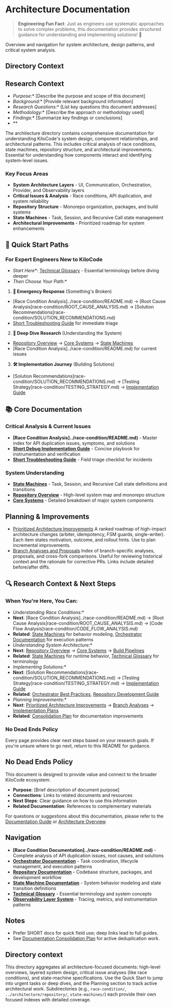 # Architecture Documentation

> **Engineering Fun Fact**: Just as engineers use systematic approaches to solve complex problems, this documentation provides structured guidance for understanding and implementing solutions! 🔧

Overview and navigation for system architecture, design patterns, and critical system analysis.

## Directory Context

## Research Context
- *Purpose:*\* \[Describe the purpose and scope of this document]
- *Background:*\* \[Provide relevant background information]
- *Research Questions:*\* \[List key questions this document addresses]
- *Methodology:*\* \[Describe the approach or methodology used]
- *Findings:*\* \[Summarize key findings or conclusions]
- \*\*

The architecture directory contains comprehensive documentation for understanding KiloCode's system
design, component relationships, and architectural patterns. This includes critical analysis of race
conditions, state machines, repository structure, and architectural improvements. Essential for
understanding how components interact and identifying system-level issues.

### Key Focus Areas
- **System Architecture Layers** - UI, Communication, Orchestration, Provider, and Observability
  layers
- **Critical Issues & Analysis** - Race conditions, API duplication, and system reliability
- **Repository Structure** - Monorepo organization, packages, and build systems
- **State Machines** - Task, Session, and Recursive Call state management
- **Architectural Improvements** - Prioritized roadmap for system enhancements

## 🚀 Quick Start Paths

### For Expert Engineers New to KiloCode
- *Start Here*\*: [Technical Glossary](../GLOSSARY.md) - Essential terminology before diving deeper
- *Then Choose Your Path:*\*
1. **🚨 Emergency Response** (Something's Broken)
- \[Race Condition Analysis]../race-condition/README.md) →
  \[Root Cause Analysis]race-condition/ROOT\_CAUSE\_ANALYSIS.md) →
  \[Solution Recommendations]race-condition/SOLUTION\_RECOMMENDATIONS.md)
- [Short Troubleshooting Guide](./DUPLICATE_API_REQUESTS_TROUBLESHOOTING_SHORT.md) for immediate
  triage
2. **🔬 Deep Dive Research** (Understanding the System)
- [Repository Overview](../architecture/../repository/README.md) → [Core Systems](../architecture/../repository/CORE_SYSTEMS.md) →
  [State Machines](README.md)
- \[Race Condition Analysis]../race-condition/README.md) for current issues
3. **🛠️ Implementation Journey** (Building Solutions)
- \[Solution Recommendations]race-condition/SOLUTION\_RECOMMENDATIONS.md) →
  \[Testing Strategy]race-condition/TESTING\_STRATEGY.md) →
  [Implementation Guide](./API_DUPLICATION_DEBUG_IMPLEMENTATION.md)

## 📚 Core Documentation

### Critical Analysis & Current Issues
- **\[Race Condition Analysis]../race-condition/README.md)** - Master index for API duplication
  issues, symptoms, and solutions
- **[Short Debug Implementation Guide](./API_DUPLICATION_DEBUG_IMPLEMENTATION_SHORT.md)** - Concise
  playbook for instrumentation and verification
- **[Short Troubleshooting Guide](./DUPLICATE_API_REQUESTS_TROUBLESHOOTING_SHORT.md)** - Field
  triage checklist for incidents

### System Understanding
- **[State Machines](README.md)** - Task, Session, and Recursive Call state
  definitions and transitions
- **[Repository Overview](../architecture/../repository/README.md)** - High-level system map and monorepo structure
- **[Core Systems](../architecture/../repository/CORE_SYSTEMS.md)** - Detailed breakdown of major system components

## Planning & Improvements
- [Prioritized Architecture Improvements](./PRIORITIZED_ARCHITECTURE_IMPROVEMENTS.md) A ranked
  roadmap of high-impact architecture changes (arbiter, idempotency, FSM guards, single-writer).
  Each item states motivation, outcome, and rollout hints. Use to plan incremental improvements.
- [Branch Analyses and Proposals](README.md) Index of branch-specific analyses,
  proposals, and cross-fork comparisons. Useful for reviewing historical context and the rationale
  for corrective PRs. Links include detailed before/after diffs.

## 🔍 Research Context & Next Steps

### When You're Here, You Can:
- *Understanding Race Conditions:*\*
- **Next**: \[Race Condition Analysis]../race-condition/README.md) →
  \[Root Cause Analysis]race-condition/ROOT\_CAUSE\_ANALYSIS.md) →
  \[Code Flow Analysis]race-condition/CODE\_FLOW\_ANALYSIS.md)
- **Related**: [State Machines](README.md) for behavior modeling,
  [Orchestrator Documentation](../../../../../../../orchestrator/README.md) for execution patterns
- *Understanding System Architecture:*\*
- **Next**: [Repository Overview](../architecture/../repository/README.md) →
  [Core Systems](../architecture/../repository/CORE_SYSTEMS.md) → [Build Pipelines](../architecture/../repository/BUILD_PIPELINES.md)
- **Related**: [State Machines](README.md) for runtime behavior,
  [Technical Glossary](../GLOSSARY.md) for terminology
- *Implementing Solutions:*\*
- **Next**: \[Solution Recommendations]race-condition/SOLUTION\_RECOMMENDATIONS.md) →
  \[Testing Strategy]race-condition/TESTING\_STRATEGY.md) →
  [Implementation Guide](./API_DUPLICATION_DEBUG_IMPLEMENTATION.md)
- **Related**: [Orchestrator Best Practices](../../../../../../../orchestrator/ORCHESTRATOR_BEST_PRACTICES.md),
  [Repository Development Guide](../repository/DEVELOPMENT_GUIDE.md)
- *Planning Improvements:*\*
- **Next**: [Prioritized Architecture Improvements](./PRIORITIZED_ARCHITECTURE_IMPROVEMENTS.md) →
  [Branch Analyses](README.md) → [Implementation Plans](../plans////////README.md)
- **Related**: [Consolidation Plan](./CONSOLIDATION_PLAN.md) for documentation improvements

### No Dead Ends Policy

Every page provides clear next steps based on your research goals. If you're unsure where to go
next, return to this README for guidance.

## No Dead Ends Policy

This document is designed to provide value and connect to the broader KiloCode ecosystem:
- **Purpose**: \[Brief description of document purpose]
- **Connections**: Links to related documents and resources
- **Next Steps**: Clear guidance on how to use this information
- **Related Documentation**: References to complementary materials

For questions or suggestions about this documentation, please refer to the [Documentation Guide](../../../../../../../DOCUMENTATION_GUIDE.md) or [Architecture Overview](../../../../../../../../architecture/README.md).

## Navigation
- **\[Race Condition Documentation]../race-condition/README.md)** - Complete analysis of API
  duplication issues, root causes, and solutions
- **[Orchestrator Documentation](../../../../../../../orchestrator/README.md)** - Task coordination, lifecycle
  management, and execution patterns
- **[Repository Documentation](../architecture/../repository/README.md)** - Codebase structure, packages, and
  development workflow
- **[State Machine Documentation](README.md)** - System behavior modeling and state
  transition definitions
- **[Technical Glossary](../GLOSSARY.md)** - Essential terminology and system concepts
- **[Observability Layer System](./OBSERVABILITY_LAYER_SYSTEM.md)** - Tracing, metrics, and
  instrumentation patterns

## Notes
- Prefer SHORT docs for quick field use; deep links lead to full guides.
- See [Documentation Consolidation Plan](./CONSOLIDATION_PLAN.md) for active deduplication work.

## Directory context

This directory aggregates all architecture-focused documents: high-level overviews, layered system
design, critical issue analyses (like race conditions), and state-machine specifications. Use the
Quick Start to jump into urgent tasks or deep dives, and the Planning section to track active
architectural work. Subdirectories (e.g., `race-condition/`, `../architecture/repository/`, `state-machines/`) each
provide their own focused indexes with detailed coverage.
